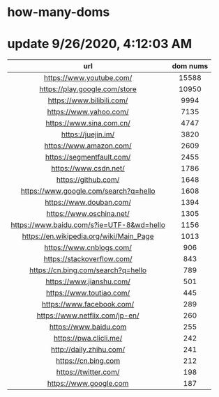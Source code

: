 # how-many-doms

# update 9/26/2020, 4:12:03 AM

url | dom nums
:-: | :-:
https://www.youtube.com/ | 15588
https://play.google.com/store | 10950
https://www.bilibili.com/ | 9994
https://www.yahoo.com/ | 7135
https://www.sina.com.cn/ | 4747
https://juejin.im/ | 3820
https://www.amazon.com/ | 2609
https://segmentfault.com/ | 2455
https://www.csdn.net/ | 1786
https://github.com/ | 1648
https://www.google.com/search?q=hello | 1608
https://www.douban.com/ | 1394
https://www.oschina.net/ | 1305
https://www.baidu.com/s?ie=UTF-8&wd=hello | 1156
https://en.wikipedia.org/wiki/Main_Page | 1013
https://www.cnblogs.com/ | 906
https://stackoverflow.com/ | 843
https://cn.bing.com/search?q=hello | 789
https://www.jianshu.com/ | 501
https://www.toutiao.com/ | 445
https://www.facebook.com/ | 289
https://www.netflix.com/jp-en/ | 260
https://www.baidu.com | 255
https://pwa.clicli.me/ | 242
http://daily.zhihu.com/ | 241
https://cn.bing.com | 212
https://twitter.com/ | 198
https://www.google.com | 187
